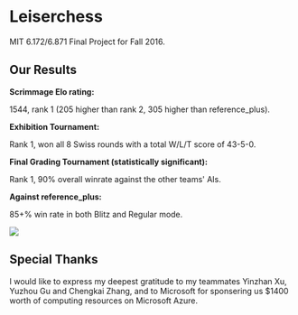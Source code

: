 Leiserchess
===========

MIT 6.172/6.871 Final Project for Fall 2016.

Our Results
-------

**Scrimmage Elo rating:**

1544, rank 1 (205 higher than rank 2, 305 higher than reference_plus).

**Exhibition Tournament:**

Rank 1, won all 8 Swiss rounds with a total W/L/T score of 43-5-0. 

**Final Grading Tournament (statistically significant):**

Rank 1, 90% overall winrate against the other teams' AIs.

**Against reference_plus:** 

85+% win rate in both Blitz and Regular mode. 

<img src="http://i.imgur.com/2vac9IJ.png" />

Special Thanks
-------

I would like to express my deepest gratitude to my teammates Yinzhan Xu, Yuzhou Gu and Chengkai Zhang, 
and to Microsoft for sponsering us $1400 worth of computing resources on Microsoft Azure.

